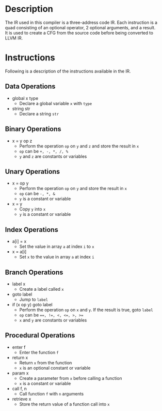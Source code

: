 # Description
The IR used in this compiler is a three-address code IR. Each instruction is a quad consisting of an optional operator, 2 optional arguments, and a result. It is used to create a CFG from the source code before being converted to LLVM IR.

# Instructions
Following is a description of the instructions available in the IR.

## Data Operations
- global x type 
    - Declare a global variable `x` with `type`
- string str
    - Declare a string `str`

## Binary Operations
- x = y op z
    - Perform the operation `op` on `y` and `z` and store the result in `x`
    - `op` can be `+, -, *, /, %`
    - `y` and `z` are constants or variables

## Unary Operations
- x =  op y
    - Perform the operation `op` on `y` and store the result in `x`
    - `op` can be `-, *, &`
    - `y` is a constant or variable
- x = y
    - Copy `y` into `x`
    - `y` is a constant or variable

## Index Operations
- a[i] = x
    - Set the value in array `a` at index `i` to `x`
 - x = a[i]
    - Set `x` to the value in array `a` at index `i`

## Branch Operations
- label x
    - Create a label called `x`
- goto label
    - Jump to `label`
- if (x op y) goto label
    - Perform the operation `op` on `x` and `y`. If the result is true, goto `label`
    - `op` can be `==, !=, <, <=, >, >=`
     - `x` and `y` are constants or variables

## Procedural Operations
- enter f
    - Enter the function `f`
- return x
    - Return `x` from the function
    - `x` is an optional constant or variable
- param x 
    - Create a parameter from `x` before calling a function
    - `x` is a constant or variable
- call f, n
    - Call function `f` with `n` arguments
- retrieve x
    - Store the return value of a function call into `x`
